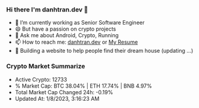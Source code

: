 ### Hi there I'm danhtran.dev 👋

- 🔭 I’m currently working as Senior Software Engineer
- 😄 But have a passion on crypto projects
- 💬 Ask me about Android, Crypto, Running 
- 📫 How to reach me: <a href="https://danhtran.dev" target="_blank">danhtran.dev</a> or <a href="Dan-Resume.pdf" target="_blank">My Resume</a>
- 🌱 Building a website to help people find their dream house (updating ...)

### Crypto Market Summarize
- Active Crypto: 12733
- % Market Cap: BTC 38.04% | ETH 17.74% | BNB 4.97%
- Total Market Cap Changed 24h: -0.19%
- Updated At: 1/8/2023, 3:16:23 AM

